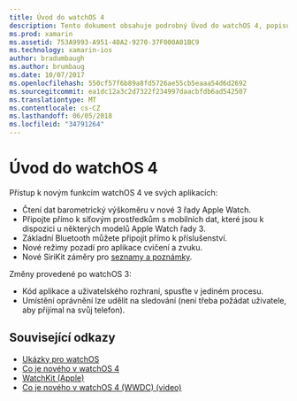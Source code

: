 ```yaml
---
title: Úvod do watchOS 4
description: Tento dokument obsahuje podrobný Úvod do watchOS 4, popisuje nové funkce, které jsou nyní k dispozici pro vývojáře pro Xamarin.
ms.prod: xamarin
ms.assetid: 753A9993-A951-40A2-9270-37F000A01BC9
ms.technology: xamarin-ios
author: bradumbaugh
ms.author: brumbaug
ms.date: 10/07/2017
ms.openlocfilehash: 550cf57f6b89a8fd5726ae55cb5eaaa54d6d2692
ms.sourcegitcommit: ea1dc12a3c2d7322f234997daacbfdb6ad542507
ms.translationtype: MT
ms.contentlocale: cs-CZ
ms.lasthandoff: 06/05/2018
ms.locfileid: "34791264"
---
```

# <a name="introduction-to-watchos-4"></a>Úvod do watchOS 4

Přístup k novým funkcím watchOS 4 ve svých aplikacích:

* Čtení dat barometrický výškoměru v nové 3 řady Apple Watch.
* Připojte přímo k síťovým prostředkům s mobilních dat, které jsou k dispozici u některých modelů Apple Watch řady 3.
* Základní Bluetooth můžete připojit přímo k příslušenství.
* Nové režimy pozadí pro aplikace cvičení a zvuku.
* Nové SiriKit záměry pro [seznamy a poznámky](~/ios/platform/introduction-to-ios11/sirikit.md).

Změny provedené po watchOS 3:

* Kód aplikace a uživatelského rozhraní, spusťte v jediném procesu.
* Umístění oprávnění lze udělit na sledování (není třeba požádat uživatele, aby přijímal na svůj telefon).

## <a name="related-links"></a>Související odkazy

- [Ukázky pro watchOS](https://developer.xamarin.com/samples/watchos/all/)
- [Co je nového v watchOS 4](https://developer.apple.com/watchos/)
- [WatchKit (Apple)](https://developer.apple.com/documentation/watchkit)
- [Co je nového v watchOS 4 (WWDC) (video)](https://developer.apple.com/videos/play/wwdc2017/205/)
